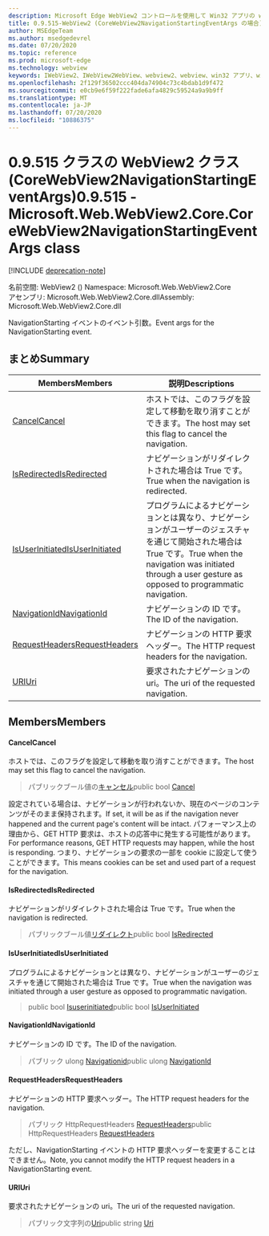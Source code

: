 ```yaml
---
description: Microsoft Edge WebView2 コントロールを使用して Win32 アプリの web コンテンツをホストする
title: 0.9.515-WebView2 (CoreWebView2NavigationStartingEventArgs の場合)
author: MSEdgeTeam
ms.author: msedgedevrel
ms.date: 07/20/2020
ms.topic: reference
ms.prod: microsoft-edge
ms.technology: webview
keywords: IWebView2、IWebView2WebView、webview2、webview、win32 アプリ、win32、edge、ICoreWebView2、ICoreWebView2Controller、browser control、edge html
ms.openlocfilehash: 2f129f36502ccc404da74904c73c4bdab1d9f472
ms.sourcegitcommit: e0cb9e6f59f222fade6afa4829c59524a9a9b9ff
ms.translationtype: MT
ms.contentlocale: ja-JP
ms.lasthandoff: 07/20/2020
ms.locfileid: "10886375"
---
```

# <span data-ttu-id="a1a2a-104">0.9.515 クラスの WebView2 クラス (CoreWebView2NavigationStartingEventArgs)</span><span class="sxs-lookup"><span data-stu-id="a1a2a-104">0.9.515 - Microsoft.Web.WebView2.Core.CoreWebView2NavigationStartingEventArgs class</span></span> 

[!INCLUDE [deprecation-note](../../includes/deprecation-note.md)]

<span data-ttu-id="a1a2a-105">名前空間: WebView2 () </span><span class="sxs-lookup"><span data-stu-id="a1a2a-105">Namespace: Microsoft.Web.WebView2.Core</span></span>\
<span data-ttu-id="a1a2a-106">アセンブリ: Microsoft.Web.WebView2.Core.dll</span><span class="sxs-lookup"><span data-stu-id="a1a2a-106">Assembly: Microsoft.Web.WebView2.Core.dll</span></span>

<span data-ttu-id="a1a2a-107">NavigationStarting イベントのイベント引数。</span><span class="sxs-lookup"><span data-stu-id="a1a2a-107">Event args for the NavigationStarting event.</span></span>

## <span data-ttu-id="a1a2a-108">まとめ</span><span class="sxs-lookup"><span data-stu-id="a1a2a-108">Summary</span></span>

 <span data-ttu-id="a1a2a-109">Members</span><span class="sxs-lookup"><span data-stu-id="a1a2a-109">Members</span></span>                        | <span data-ttu-id="a1a2a-110">説明</span><span class="sxs-lookup"><span data-stu-id="a1a2a-110">Descriptions</span></span>
--------------------------------|---------------------------------------------
[<span data-ttu-id="a1a2a-111">Cancel</span><span class="sxs-lookup"><span data-stu-id="a1a2a-111">Cancel</span></span>](#cancel) | <span data-ttu-id="a1a2a-112">ホストでは、このフラグを設定して移動を取り消すことができます。</span><span class="sxs-lookup"><span data-stu-id="a1a2a-112">The host may set this flag to cancel the navigation.</span></span>
[<span data-ttu-id="a1a2a-113">IsRedirected</span><span class="sxs-lookup"><span data-stu-id="a1a2a-113">IsRedirected</span></span>](#isredirected) | <span data-ttu-id="a1a2a-114">ナビゲーションがリダイレクトされた場合は True です。</span><span class="sxs-lookup"><span data-stu-id="a1a2a-114">True when the navigation is redirected.</span></span>
[<span data-ttu-id="a1a2a-115">IsUserInitiated</span><span class="sxs-lookup"><span data-stu-id="a1a2a-115">IsUserInitiated</span></span>](#isuserinitiated) | <span data-ttu-id="a1a2a-116">プログラムによるナビゲーションとは異なり、ナビゲーションがユーザーのジェスチャを通じて開始された場合は True です。</span><span class="sxs-lookup"><span data-stu-id="a1a2a-116">True when the navigation was initiated through a user gesture as opposed to programmatic navigation.</span></span>
[<span data-ttu-id="a1a2a-117">NavigationId</span><span class="sxs-lookup"><span data-stu-id="a1a2a-117">NavigationId</span></span>](#navigationid) | <span data-ttu-id="a1a2a-118">ナビゲーションの ID です。</span><span class="sxs-lookup"><span data-stu-id="a1a2a-118">The ID of the navigation.</span></span>
[<span data-ttu-id="a1a2a-119">RequestHeaders</span><span class="sxs-lookup"><span data-stu-id="a1a2a-119">RequestHeaders</span></span>](#requestheaders) | <span data-ttu-id="a1a2a-120">ナビゲーションの HTTP 要求ヘッダー。</span><span class="sxs-lookup"><span data-stu-id="a1a2a-120">The HTTP request headers for the navigation.</span></span>
[<span data-ttu-id="a1a2a-121">URI</span><span class="sxs-lookup"><span data-stu-id="a1a2a-121">Uri</span></span>](#uri) | <span data-ttu-id="a1a2a-122">要求されたナビゲーションの uri。</span><span class="sxs-lookup"><span data-stu-id="a1a2a-122">The uri of the requested navigation.</span></span>

## <span data-ttu-id="a1a2a-123">Members</span><span class="sxs-lookup"><span data-stu-id="a1a2a-123">Members</span></span>

#### <span data-ttu-id="a1a2a-124">Cancel</span><span class="sxs-lookup"><span data-stu-id="a1a2a-124">Cancel</span></span> 

<span data-ttu-id="a1a2a-125">ホストでは、このフラグを設定して移動を取り消すことができます。</span><span class="sxs-lookup"><span data-stu-id="a1a2a-125">The host may set this flag to cancel the navigation.</span></span>

> <span data-ttu-id="a1a2a-126">パブリックブール値の[キャンセル](#cancel)</span><span class="sxs-lookup"><span data-stu-id="a1a2a-126">public bool [Cancel](#cancel)</span></span>

<span data-ttu-id="a1a2a-127">設定されている場合は、ナビゲーションが行われないか、現在のページのコンテンツがそのまま保持されます。</span><span class="sxs-lookup"><span data-stu-id="a1a2a-127">If set, it will be as if the navigation never happened and the current page's content will be intact.</span></span> <span data-ttu-id="a1a2a-128">パフォーマンス上の理由から、GET HTTP 要求は、ホストの応答中に発生する可能性があります。</span><span class="sxs-lookup"><span data-stu-id="a1a2a-128">For performance reasons, GET HTTP requests may happen, while the host is responding.</span></span> <span data-ttu-id="a1a2a-129">つまり、ナビゲーションの要求の一部を cookie に設定して使うことができます。</span><span class="sxs-lookup"><span data-stu-id="a1a2a-129">This means cookies can be set and used part of a request for the navigation.</span></span>

#### <span data-ttu-id="a1a2a-130">IsRedirected</span><span class="sxs-lookup"><span data-stu-id="a1a2a-130">IsRedirected</span></span> 

<span data-ttu-id="a1a2a-131">ナビゲーションがリダイレクトされた場合は True です。</span><span class="sxs-lookup"><span data-stu-id="a1a2a-131">True when the navigation is redirected.</span></span>

> <span data-ttu-id="a1a2a-132">パブリックブール値[リダイレクト](#isredirected)</span><span class="sxs-lookup"><span data-stu-id="a1a2a-132">public bool [IsRedirected](#isredirected)</span></span>

#### <span data-ttu-id="a1a2a-133">IsUserInitiated</span><span class="sxs-lookup"><span data-stu-id="a1a2a-133">IsUserInitiated</span></span> 

<span data-ttu-id="a1a2a-134">プログラムによるナビゲーションとは異なり、ナビゲーションがユーザーのジェスチャを通じて開始された場合は True です。</span><span class="sxs-lookup"><span data-stu-id="a1a2a-134">True when the navigation was initiated through a user gesture as opposed to programmatic navigation.</span></span>

> <span data-ttu-id="a1a2a-135">public bool [Isuserinitiated](#isuserinitiated)</span><span class="sxs-lookup"><span data-stu-id="a1a2a-135">public bool [IsUserInitiated](#isuserinitiated)</span></span>

#### <span data-ttu-id="a1a2a-136">NavigationId</span><span class="sxs-lookup"><span data-stu-id="a1a2a-136">NavigationId</span></span> 

<span data-ttu-id="a1a2a-137">ナビゲーションの ID です。</span><span class="sxs-lookup"><span data-stu-id="a1a2a-137">The ID of the navigation.</span></span>

> <span data-ttu-id="a1a2a-138">パブリック ulong [Navigationid](#navigationid)</span><span class="sxs-lookup"><span data-stu-id="a1a2a-138">public ulong [NavigationId](#navigationid)</span></span>

#### <span data-ttu-id="a1a2a-139">RequestHeaders</span><span class="sxs-lookup"><span data-stu-id="a1a2a-139">RequestHeaders</span></span> 

<span data-ttu-id="a1a2a-140">ナビゲーションの HTTP 要求ヘッダー。</span><span class="sxs-lookup"><span data-stu-id="a1a2a-140">The HTTP request headers for the navigation.</span></span>

> <span data-ttu-id="a1a2a-141">パブリック HttpRequestHeaders [RequestHeaders](#requestheaders)</span><span class="sxs-lookup"><span data-stu-id="a1a2a-141">public HttpRequestHeaders [RequestHeaders](#requestheaders)</span></span>

<span data-ttu-id="a1a2a-142">ただし、NavigationStarting イベントの HTTP 要求ヘッダーを変更することはできません。</span><span class="sxs-lookup"><span data-stu-id="a1a2a-142">Note, you cannot modify the HTTP request headers in a NavigationStarting event.</span></span>

#### <span data-ttu-id="a1a2a-143">URI</span><span class="sxs-lookup"><span data-stu-id="a1a2a-143">Uri</span></span> 

<span data-ttu-id="a1a2a-144">要求されたナビゲーションの uri。</span><span class="sxs-lookup"><span data-stu-id="a1a2a-144">The uri of the requested navigation.</span></span>

> <span data-ttu-id="a1a2a-145">パブリック文字列の[Uri](#uri)</span><span class="sxs-lookup"><span data-stu-id="a1a2a-145">public string [Uri](#uri)</span></span>

